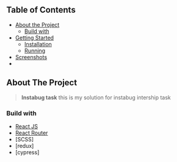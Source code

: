 
## Table of Contents

- [About the Project](#about-the-project)
  - [Build with](#build-with)
- [Getting Started](#getting-started)
  - [Installation](#installation)
  - [Running](#running)
- [Screenshots](#screenshots)
- 

## About The Project
> **Instabug task** this is my solution for instabug intership task 
### Build with
- [React JS](https://reactjs.org/)
- [React Router](https://reacttraining.com/react-router/web/guides/quick-start)
- [SCSS]
- [redux]
- [cypress]
